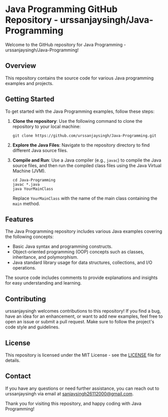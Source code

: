 # Java Programming GitHub Repository - urssanjaysingh/Java-Programming

Welcome to the GitHub repository for Java Programming - urssanjaysingh/Java-Programming!

## Overview

This repository contains the source code for various Java programming examples and projects.

## Getting Started

To get started with the Java Programming examples, follow these steps:

1. **Clone the repository**: Use the following command to clone the repository to your local machine:

   ```
   git clone https://github.com/urssanjaysingh/Java-Programming.git
   ```

2. **Explore the Java Files**: Navigate to the repository directory to find different Java source files.

3. **Compile and Run**: Use a Java compiler (e.g., `javac`) to compile the Java source files, and then run the compiled class files using the Java Virtual Machine (JVM).

   ```
   cd Java-Programming
   javac *.java
   java YourMainClass
   ```

   Replace `YourMainClass` with the name of the main class containing the `main` method.

## Features

The Java Programming repository includes various Java examples covering the following concepts:

- Basic Java syntax and programming constructs.
- Object-oriented programming (OOP) concepts such as classes, inheritance, and polymorphism.
- Java standard library usage for data structures, collections, and I/O operations.

The source code includes comments to provide explanations and insights for easy understanding and learning.

## Contributing

urssanjaysingh welcomes contributions to this repository! If you find a bug, have an idea for an enhancement, or want to add new examples, feel free to open an issue or submit a pull request. Make sure to follow the project's code style and guidelines.

## License

This repository is licensed under the MIT License - see the [LICENSE](LICENSE) file for details.

## Contact

If you have any questions or need further assistance, you can reach out to urssanjaysingh via email at sanjaysingh26112000@gmail.com.

Thank you for visiting this repository, and happy coding with Java Programming!
